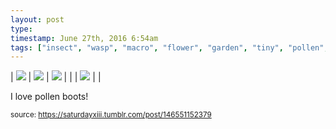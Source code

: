 ```yaml
---
layout: post
type: 
timestamp: June 27th, 2016 6:54am
tags: ["insect", "wasp", "macro", "flower", "garden", "tiny", "pollen", "photography"]
---
```


| <img src="https://saturdayxiii.github.io/media/146551152379_0.jpg"/> | <img src="https://saturdayxiii.github.io/media/146551152379_1.jpg"/> | <img src="https://saturdayxiii.github.io/media/146551152379_2.jpg"/> |
|  | <img src="https://saturdayxiii.github.io/media/146551152379_3.jpg"/> |  |

I love pollen boots!
 
  
<small>source: https://saturdayxiii.tumblr.com/post/146551152379</small>